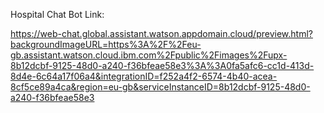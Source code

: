 Hospital Chat Bot Link:

https://web-chat.global.assistant.watson.appdomain.cloud/preview.html?backgroundImageURL=https%3A%2F%2Feu-gb.assistant.watson.cloud.ibm.com%2Fpublic%2Fimages%2Fupx-8b12dcbf-9125-48d0-a240-f36bfeae58e3%3A%3A0fa5afc6-cc1d-413d-8d4e-6c64a17f06a4&integrationID=f252a4f2-6574-4b40-acea-8cf5ce89a4ca&region=eu-gb&serviceInstanceID=8b12dcbf-9125-48d0-a240-f36bfeae58e3
